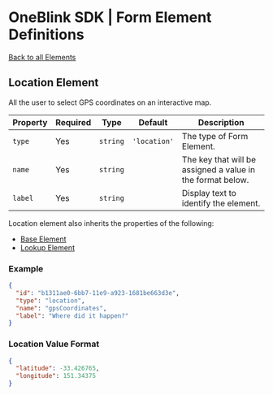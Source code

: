 # OneBlink SDK | Form Element Definitions

[Back to all Elements](../README.md)

## Location Element

All the user to select GPS coordinates on an interactive map.

| Property | Required | Type     | Default      | Description                                                |
| -------- | -------- | -------- | ------------ | ---------------------------------------------------------- |
| `type`   | Yes      | `string` | `'location'` | The type of Form Element.                                  |
| `name`   | Yes      | `string` |              | The key that will be assigned a value in the format below. |
| `label`  | Yes      | `string` |              | Display text to identify the element.                      |

Location element also inherits the properties of the following:

-   [Base Element](./base-element.md)
-   [Lookup Element](./lookup-element.md)

### Example

```JSON
{
  "id": "b1311ae0-6bb7-11e9-a923-1681be663d3e",
  "type": "location",
  "name": "gpsCoordinates",
  "label": "Where did it happen?"
}
```

### Location Value Format

```JSON
{
  "latitude": -33.426765,
  "longitude": 151.34375
}
```
